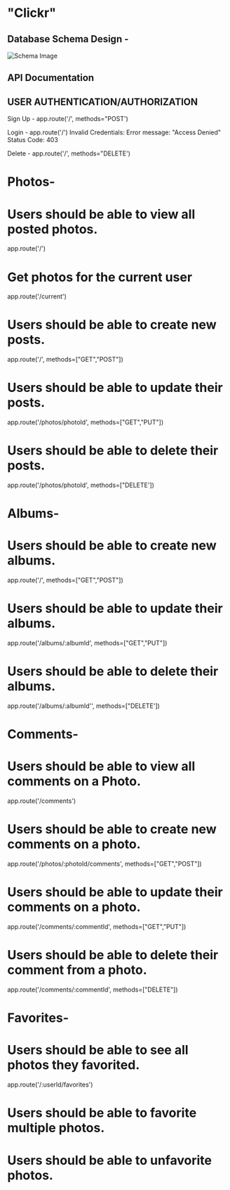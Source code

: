 # "Clickr"
## Database Schema Design -

![Schema Image]([Clickr-User_Stories/Images/Clickr_Database.png](https://github.com/Richa-G22/Clickr-Project_Docs/blob/main/Images/Clickr_Database.png))

## API Documentation

## USER AUTHENTICATION/AUTHORIZATION
Sign Up -
app.route('/', methods="POST')

Login -
app.route('/')
    Invalid Credentials:
    Error message: "Access Denied"
    Status Code: 403

Delete - 
app.route('/', methods="DELETE')

# Photos-
# Users should be able to view all posted photos.
app.route('/')
# Get photos for the current user
app.route('/current')

# Users should be able to create new posts.
app.route('/', methods=["GET","POST"])

# Users should be able to update their posts.
app.route('/photos/photoId', methods=["GET","PUT"])

# Users should be able to delete their posts.
app.route('/photos/photoId', methods=["DELETE'])


# Albums-
# Users should be able to create new albums.
app.route('/', methods=["GET","POST"])

# Users should be able to update their albums.
app.route('/albums/:albumId', methods=["GET","PUT"])

# Users should be able to delete their albums.
app.route('/albums/:albumId'', methods=["DELETE'])


# Comments-
# Users should be able to view all comments on a Photo.
app.route('/comments')

# Users should be able to create new comments on a photo.
app.route('/photos/:photoId/comments', methods=["GET","POST"])

# Users should be able to update their comments on a photo.
app.route('/comments/:commentId', methods=["GET","PUT"])

# Users should be able to delete their comment from a photo.
app.route('/comments/:commentId', methods=["DELETE"])


# Favorites-
# Users should be able to see all photos they favorited.
app.route('/:userId/favorites')

# Users should be able to favorite multiple photos.
# Users should be able to unfavorite photos.

